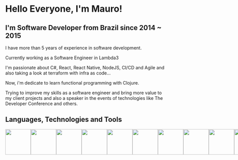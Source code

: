 # Hello Everyone, I'm Mauro!

## I'm Software Developer from Brazil since 2014 ~ 2015

I have more than 5 years of experience in software development.

Currently working as a Software Engineer in Lambda3

I'm passionate about C#, React, React Native, NodeJS, CI/CD and Agile and also taking a look at terraform with infra as code... 

Now, i'm dedicate to learn functional programming with Clojure.

Trying to improve my skills as a software engineer and bring more value to my client projects and also a speaker in the events of technologies like The Developer Conference and others.

## Languages, Technologies and Tools

<div style="display: flex; flex: 1; align-items: center; flex-direction: row; width: 100%;>
<img height="80" src="https://seeklogo.com/images/C/c-sharp-c-logo-02F17714BA-seeklogo.com.png" />
<img height="80" src="https://seeklogo.com/images/J/javascript-js-logo-2949701702-seeklogo.com.png" />
<img height="80" src="https://seeklogo.com/images/T/typescript-logo-B29A3F462D-seeklogo.com.png" />
<img height="80" src="https://seeklogo.com/images/C/c-sharp-c-logo-02F17714BA-seeklogo.com.png" />
<img height="80" src="https://seeklogo.com/images/K/kotlin-logo-30C1970B05-seeklogo.com.png" />
<img height="80" src="https://seeklogo.com/images/G/graphql-logo-97CBBB6D51-seeklogo.com.png" />
<img height="80" src="https://seeklogo.com/images/R/react-logo-7B3CE81517-seeklogo.com.png" />
<img height="80" src="https://seeklogo.com/images/M/microsoft-azure-logo-A5763BE4D0-seeklogo.com.png" />
<img height="80" src="https://seeklogo.com/images/D/deno-logo-E606600C06-seeklogo.com.png" />
<img height="80" src="https://seeklogo.com/images/M/microsoft-sql-server-logo-96AF49E2B3-seeklogo.com.png" />
<img height="80" src="https://seeklogo.com/images/M/microsoft-net-framework-logo-B9BA1A3DA1-seeklogo.com.png" />
<img height="80" src="https://seeklogo.com/images/M/mongodb-logo-4A71340576-seeklogo.com.png" />

</div>
